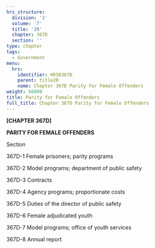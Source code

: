 ```yaml
---
hrs_structure:
  division: '1'
  volume: '7'
  title: '20'
  chapter: 367D
  section: ''
type: chapter
tags:
  - Government
menu:
  hrs:
    identifier: HRS0367D
    parent: title20
    name: Chapter 367D Parity for Female Offenders
weight: 56000
title: Parity for Female Offenders
full_title: Chapter 367D Parity for Female Offenders
---
```

**[CHAPTER 367D]**

**PARITY FOR FEMALE OFFENDERS**

Section

367D-1 Female prisoners; parity programs

367D-2 Model programs; department of public safety

367D-3 Contracts

367D-4 Agency programs; proportionate costs

367D-5 Duties of the director of public safety

367D-6 Female adjudicated youth

367D-7 Model programs; office of youth services

367D-8 Annual report
